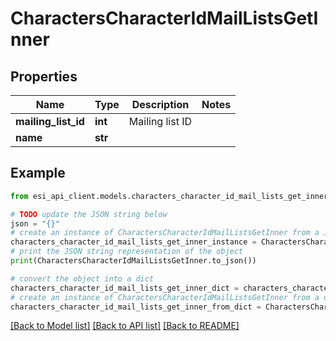 # CharactersCharacterIdMailListsGetInner


## Properties

Name | Type | Description | Notes
------------ | ------------- | ------------- | -------------
**mailing_list_id** | **int** | Mailing list ID | 
**name** | **str** |  | 

## Example

```python
from esi_api_client.models.characters_character_id_mail_lists_get_inner import CharactersCharacterIdMailListsGetInner

# TODO update the JSON string below
json = "{}"
# create an instance of CharactersCharacterIdMailListsGetInner from a JSON string
characters_character_id_mail_lists_get_inner_instance = CharactersCharacterIdMailListsGetInner.from_json(json)
# print the JSON string representation of the object
print(CharactersCharacterIdMailListsGetInner.to_json())

# convert the object into a dict
characters_character_id_mail_lists_get_inner_dict = characters_character_id_mail_lists_get_inner_instance.to_dict()
# create an instance of CharactersCharacterIdMailListsGetInner from a dict
characters_character_id_mail_lists_get_inner_from_dict = CharactersCharacterIdMailListsGetInner.from_dict(characters_character_id_mail_lists_get_inner_dict)
```
[[Back to Model list]](../README.md#documentation-for-models) [[Back to API list]](../README.md#documentation-for-api-endpoints) [[Back to README]](../README.md)


